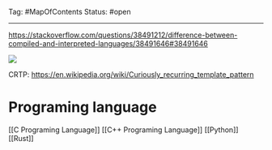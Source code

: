 Tag: #MapOfContents 
Status: #open 

---

https://stackoverflow.com/questions/38491212/difference-between-compiled-and-interpreted-languages/38491646#38491646

![](https://www.youtube.com/watch?v=I1f45REi3k4)


CRTP: https://en.wikipedia.org/wiki/Curiously_recurring_template_pattern


# Programing language

[[C Programing Language]]
[[C++ Programing Language]]
[[Python]]
[[Rust]]